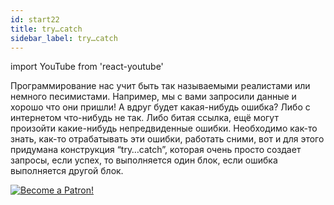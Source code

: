 ```yaml
---
id: start22
title: try…catch
sidebar_label: try…catch
---
```


import YouTube from 'react-youtube'

Программирование нас учит быть так называемыми реалистами или немного песимистами. Например, мы с вами запросили данные и хорошо что они пришли! А вдруг будет какая-нибудь ошибка? Либо с интернетом что-нибудь не так. Либо битая ссылка, ещё могут произойти какие-нибудь непредвиденные ошибки. Необходимо как-то знать, как-то отрабатывать эти ошибки, работать сними, вот и для этого придумана конструкция “try…catch”, которая очень просто создает запросы, если успех, то выполняется один блок, если ошибка выполняется другой блок.

<YouTube videoId='fr1TK-sMKww' />

[![Become a Patron!](/img/logo/patreon.jpg)](https://www.patreon.com/bePatron?u=31769291)
